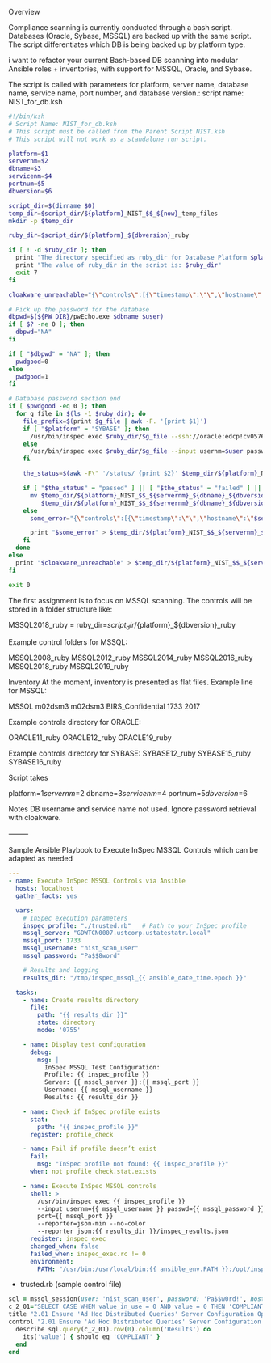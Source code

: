 
Overview

Compliance scanning is currently conducted through a bash script.
Databases (Oracle, Sybase, MSSQL) are backed up with the same script.
The script differentiates which DB is being backed up by platform type.


i want to refactor your current Bash-based DB scanning into modular Ansible roles + inventories, with support for MSSQL, Oracle, and Sybase.

The script is called with parameters for platform, server name, database name, service name, port number, and database version.: 
script name: NIST_for_db.ksh 
```sh
#!/bin/ksh
# Script Name: NIST_for_db.ksh
# This script must be called from the Parent Script NIST.ksh
# This script will not work as a standalone run script.

platform=$1
servernm=$2
dbname=$3
servicenm=$4
portnum=$5
dbversion=$6

script_dir=$(dirname $0)
temp_dir=$script_dir/${platform}_NIST_$$_${now}_temp_files
mkdir -p $temp_dir

ruby_dir=$script_dir/${platform}_${dbversion}_ruby

if [ ! -d $ruby_dir ]; then
  print "The directory specified as ruby_dir for Database Platform $platform in the script does not exist or the permissions to access the directory are insufficient."
  print "The value of ruby_dir in the script is: $ruby_dir"
  exit 7
fi

cloakware_unreachable="{\"controls\":[{\"timestamp\":\"\",\"hostname\":\"$servernm\",\"database\":\"$dbname\",\"port\":\"$portnum\",\"DBVersion\":\"$dbversion\",\"id\":\"Not able to retrieve Cloakware Password for DBMAINT Account\",\"profile_id\":\"N/A\",\"profile_sha256\":\"N/A\",\"status\":\"Unreachable\",\"code_desc\":\"N/A\",\"statistics\":{\"duration\":0},\"version\":\"N/A\"}]}"

# Pick up the password for the database
dbpwd=$(${PW_DIR}/pwEcho.exe $dbname $user)
if [ $? -ne 0 ]; then
  dbpwd="NA"
fi

if [ "$dbpwd" = "NA" ]; then
  pwdgood=0
else
  pwdgood=1
fi

# Database password section end
if [ $pwdgood -eq 0 ]; then
  for g_file in $(ls -1 $ruby_dir); do
    file_prefix=$(print $g_file | awk -F. '{print $1}')
    if [ "$platform" = "SYBASE" ]; then
      /usr/bin/inspec exec $ruby_dir/$g_file --ssh://oracle:edcp!cv0576@ -o oracle/.ssh/authorized_keys --input usernm=$user passwd=$dbpwd hostnm=$servernm servicenm=$servicenm port=$portnum --reporter=json-min --no-color > $temp_dir/${platform}_NIST_$$_${servernm}_${dbname}_${dbversion}_${now}_${file_prefix}.out
    else
      /usr/bin/inspec exec $ruby_dir/$g_file --input usernm=$user passwd=$dbpwd hostnm=$servernm servicenm=$servicenm port=$portnum --reporter=json-min --no-color > $temp_dir/${platform}_NIST_$$_${servernm}_${dbname}_${dbversion}_${now}_${file_prefix}.out
    fi

    the_status=$(awk -F\" '/status/ {print $2}' $temp_dir/${platform}_NIST_$$_${servernm}_${dbname}_${dbversion}_${now}_${file_prefix}.out | awk -F: '{print $1}' | sed 's/[",]//g')

    if [ "$the_status" = "passed" ] || [ "$the_status" = "failed" ] || [ "$the_status" = "skipped" ]; then
      mv $temp_dir/${platform}_NIST_$$_${servernm}_${dbname}_${dbversion}_${now}_${file_prefix}.out \
         $temp_dir/${platform}_NIST_$$_${servernm}_${dbname}_${dbversion}_${now}_${file_prefix}.json
    else
      some_error="{\"controls\":[{\"timestamp\":\"\",\"hostname\":\"$servernm\",\"database\":\"$dbname\",\"port\":\"$portnum\",\"DBVersion\":\"$dbversion\",\"id\":\"Cannot connect to database. One or more parameters such as Platform, Host Name, Database Name, Service Name, Port Number, Database Version may be incorrect.\",\"profile_id\":\"N/A\",\"profile_sha256\":\"N/A\",\"status\":\"Unreachable\",\"code_desc\":\"Cannot connect\",\"statistics\":{\"duration\":0},\"version\":\"N/A\"}]}"

      print "$some_error" > $temp_dir/${platform}_NIST_$$_${servernm}_${dbname}_${dbversion}_${now}_${file_prefix}.json
    fi
  done
else
  print "$cloakware_unreachable" > $temp_dir/${platform}_NIST_$$_${servernm}_${dbname}_${dbversion}_${now}_unreachable.json
fi

exit 0

```

The first assignment is to focus on MSSQL scanning.
The controls will be stored in a folder structure like:

MSSQL2018_ruby = ruby_dir=$script_dir/${platform}_${dbversion}_ruby

Example control folders for MSSQL:

MSSQL2008_ruby
MSSQL2012_ruby
MSSQL2014_ruby
MSSQL2016_ruby
MSSQL2018_ruby
MSSQL2019_ruby

Inventory
At the moment, inventory is presented as flat files.
Example line for MSSQL:

MSSQL m02dsm3 m02dsm3 BIRS_Confidential 1733 2017

Example controls directory for ORACLE:

ORACLE11_ruby
ORACLE12_ruby
ORACLE19_ruby

Example controls directory for SYBASE:
SYBASE12_ruby
SYBASE15_ruby   
SYBASE16_ruby




Script takes

platform=$1
servernm=$2
dbname=$3
servicenm=$4
portnum=$5
dbversion=$6

Notes
DB username and service name not used.
Ignore password retrieval with cloakware.

⸻


Sample Ansible Playbook to Execute InSpec MSSQL Controls which can be adapted as needed
```yaml
---
- name: Execute InSpec MSSQL Controls via Ansible
  hosts: localhost
  gather_facts: yes

  vars:
    # InSpec execution parameters
    inspec_profile: "./trusted.rb"   # Path to your InSpec profile
    mssql_server: "GDWTCN0007.ustcorp.ustatestatr.local"
    mssql_port: 1733
    mssql_username: "nist_scan_user"
    mssql_password: "Pa$$8word"

    # Results and logging
    results_dir: "/tmp/inspec_mssql_{{ ansible_date_time.epoch }}"

  tasks:
    - name: Create results directory
      file:
        path: "{{ results_dir }}"
        state: directory
        mode: '0755'

    - name: Display test configuration
      debug:
        msg: |
          InSpec MSSQL Test Configuration:
          Profile: {{ inspec_profile }}
          Server: {{ mssql_server }}:{{ mssql_port }}
          Username: {{ mssql_username }}
          Results: {{ results_dir }}

    - name: Check if InSpec profile exists
      stat:
        path: "{{ inspec_profile }}"
      register: profile_check

    - name: Fail if profile doesn’t exist
      fail:
        msg: "InSpec profile not found: {{ inspec_profile }}"
      when: not profile_check.stat.exists

    - name: Execute InSpec MSSQL controls
      shell: >
        /usr/bin/inspec exec {{ inspec_profile }}
        --input usernm={{ mssql_username }} passwd={{ mssql_password }} hostnm={{ mssql_server }}
        port={{ mssql_port }}
        --reporter=json-min --no-color
        --reporter json:{{ results_dir }}/inspec_results.json
      register: inspec_exec
      changed_when: false
      failed_when: inspec_exec.rc != 0
      environment:
        PATH: "/usr/bin:/usr/local/bin:{{ ansible_env.PATH }}:/opt/inspec/tools/bin"

```
- trusted.rb (sample control file)
```rb
sql = mssql_session(user: 'nist_scan_user', password: 'Pa$$w0rd!', host: 'GDCTWVC0007.uatcorp.uatstatesttr.local', port: '1733', TrustServerCertificate: 'Yes')
c_2_01="SELECT CASE WHEN value_in_use = 0 AND value = 0 THEN 'COMPLIANT' ELSE 'NOT COMPLIANT' END AS Results FROM sys.configurations WHERE name = 'Ad Hoc Distributed Queries'"
title "2.01 Ensure 'Ad Hoc Distributed Queries' Server Configuration Option is set to '0'"
control "2.01 Ensure 'Ad Hoc Distributed Queries' Server Configuration Option is set to '0'" do
  describe sql.query(c_2_01).row(0).column('Results') do
    its('value') { should eq 'COMPLIANT' }
  end
end

```
